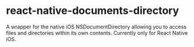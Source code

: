 # react-native-documents-directory
A wrapper for the native iOS NSDocumentDirectory allowing you to access files and directories within its own contents. Currently only for React Native iOS.
